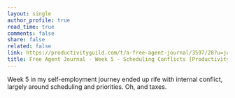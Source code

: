 ```yaml
---
layout: single
author_profile: true
read_time: true
comments: false
share: false
related: false
link: https://productivityguild.com/t/a-free-agent-journal/3597/28?u=justindirose
title: Free Agent Journal - Week 5 - Scheduling Conflicts [Productivity Guild]
---
```


Week 5 in my self-employment journey ended up rife with internal conflict, largely around scheduling and priorities. Oh, and taxes.

